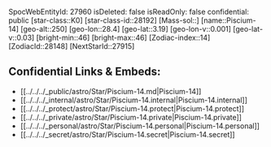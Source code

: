 ﻿---
location: [3.19,-28.4,250]
type: Star
tags:
- astro/Star

---
SpocWebEntityId: 27960
isDeleted: false
isReadOnly: false
confidential: public
[star-class::K0]
[star-class-id::28192]
[Mass-sol::]
[name::Piscium-14]
[geo-alt::250]
[geo-lon::28.4]
[geo-lat::3.19]
[geo-lon-v::0.001]
[geo-lat-v::0.03]
[bright-min::46]
[bright-max::46]
[Zodiac-index::14]
[ZodiacId::28148]
[NextStarId::27915]



## Confidential Links & Embeds: 
- [[../../../_public/astro/Star/Piscium-14.md|Piscium-14]] 
- [[../../../_internal/astro/Star/Piscium-14.internal|Piscium-14.internal]] 
- [[../../../_protect/astro/Star/Piscium-14.protect|Piscium-14.protect]] 
- [[../../../_private/astro/Star/Piscium-14.private|Piscium-14.private]] 
- [[../../../_personal/astro/Star/Piscium-14.personal|Piscium-14.personal]] 
- [[../../../_secret/astro/Star/Piscium-14.secret|Piscium-14.secret]] 
